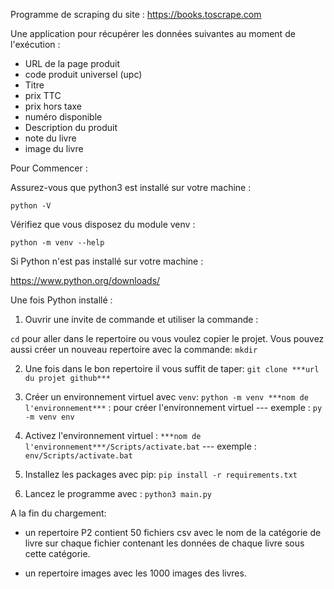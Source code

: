 Programme de scraping du site :
https://books.toscrape.com

Une application pour récupérer les données suivantes au moment de l'exécution :
 - URL de la page produit
 - code produit universel (upc)
 - Titre
 - prix TTC
 - prix hors taxe
 - numéro disponible
 - Description du produit
 - note du livre
 - image du livre


Pour Commencer :

Assurez-vous que python3 est installé sur votre machine : 

`python -V`

Vérifiez que vous disposez du module venv : 

`python -m venv --help`


Si Python n'est pas installé sur votre machine :

https://www.python.org/downloads/
 

Une fois Python installé :

1. Ouvrir une invite de commande et utiliser la commande : 

`cd` pour aller dans le repertoire ou vous voulez copier le projet.
Vous pouvez aussi créer un nouveau repertoire avec la commande: `mkdir`

2. Une fois dans le bon repertoire il vous suffit de taper:
`git clone ***url du projet github***`

3. Créer un environnement virtuel avec `venv`:
`python -m venv ***nom de l'environnement***` : pour créer l'environnement virtuel --- exemple : `py -m venv env`

4. Activez l'environnement virtuel :
`***nom de l'environnement***/Scripts/activate.bat` --- exemple : `env/Scripts/activate.bat`

5. Installez les packages avec pip: `pip install -r requirements.txt`

6. Lancez le programme avec : `python3 main.py`


A la fin du chargement:

- un repertoire P2 contient 50 fichiers csv avec le nom de la catégorie de livre sur chaque fichier contenant les données de chaque livre sous cette catégorie.

- un repertoire images avec les 1000 images des livres.
